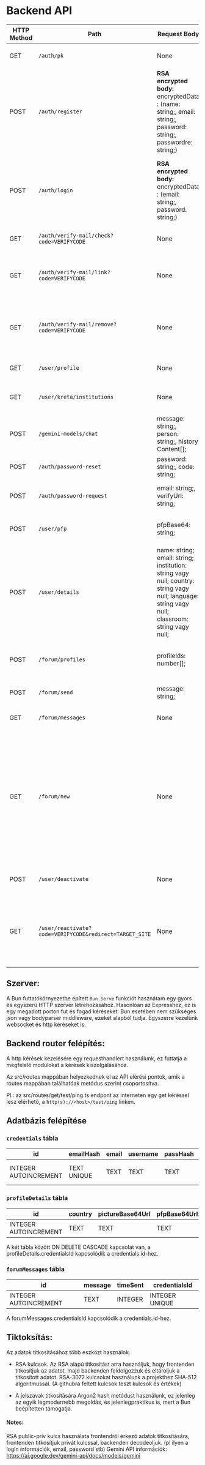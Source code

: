 # Backend API 

| **HTTP Method**|**Path**| **Request Body**| **Headers**| **Comments**|
|----------------|--------|-----------------|------------|-------------|
| GET            | `/auth/pk` | None | None | Publikus kulcs lekérése az RSA titkosításhoz.
| POST           | `/auth/register`| **RSA encrypted body:** encryptedData : (name: string;, email: string;, password: string;, passwordre: string;) | None | Regisztráció RSA-OAEP-el és a public key-el titkosítva, base64 kódolású szöveget vár, benne a fent említett mezőkkel, json formátumban.
| POST | `/auth/login` | **RSA encrypted body:** encryptedData : (email: string;, password: string;) | None | Lekérhetjük az access tokent, amivel hitelesíthetjük a felhasználót. A kérés felépítése RSA titkosított, a /register-hez hasonlóan.
| GET | `/auth/verify-mail/check?code=VERIFYCODE` | None | None | Ellenőrizzük hogy az adott kód él-e még.
| GET | `/auth/verify-mail/link?code=VERIFYCODE` | None | None | Ezt a végpointot meghívva vissza igazolhatjuk az adott kódhoz tartozó account regisztrációját.
| GET | `/auth/verify-mail/remove?code=VERIFYCODE` | None | None | Ezt a végpointot meghívva törölhetjük az adott kódhoz tartozó regisztráció adatait.
| GET | `/user/profile` | None | Authorization: Bearer [token] | Lekérhetjük a felhasználó profil adatait.
| GET | `/user/kreta/institutions` | None | None | Kréta intzmények lekérése a hivatalos kréta APIról.
| POST | `/gemini-models/chat` | message: string;, person: string;, history: Content[]; | Authorization: Bearer [token] | Kérdezhetünk az AI profiloktól.
| POST | `/auth/password-reset` | password: string;, code: string; | None | Felhasználó jelszó visszaállítása.
| POST | `/auth/password-request` | email: string;, verifyUrl: string; | None | Felhasználó jelszó visszaállítási email kérése az adott címre. 
| POST | `/user/pfp` | pfpBase64: string; | Authorization: Bearer [token] | Felhasználó profilképének base64 kódolású blob-ja, vagy null.
| POST | `/user/details` | name: string; email: string; institution: string vagy null; country: string vagy null; language: string vagy null; classroom: string vagy null; | Authorization: Bearer [token] | Profil adatok frissítése.
| POST | `/forum/profiles` | profileIds: number[]; | Authorization: Bearer [token] | A body-ban átadott profilok nevének és profilképének lekérése.
| POST | `/forum/send` | message: string; | Authorization: Bearer [token] | Üzenet küldése a fórumra.
| GET | `/forum/messages` | None | Authorization: Bearer [token] | Üzenetelőzmények lekérése.
| GET | `/forum/new` | None | Authorization: Bearer [token] | Új üzenet lekérése. *Long polling request:* Amennyiben új üzenet érkezik, azt ezen a végponton kérhetjük le, amíg nem érkezik üzenet, a kérés *polling* állapotban lesz, egészen 90 másodpercig, majd ez után 204 HTTP kóddal visszatér. Ekkor új kérést intézhetünk a végpont felé.
| POST | `/user/deactivate` | None | Authorization: Bearer [token] | A tokenhez kapcsolódó felhasználói fiók deaktiválása.
| GET | `/user/reactivate?code=VERIFYCODE&redirect=TARGET_SITE` | None | None | Az emilben kapott linkkel újra aktiválhatja a fiókját. A link tartalmazza a fiók egyedi megerősítőkódját, és a cél oldal linkjét.
## Szerver:

A Bun futtatókörnyezetbe épített `Bun.Serve` funkciót hasznátam egy gyors és egyszerű HTTP szerver létrehozásához.
Hasonlóan az Expresshez, ez is egy megadott porton fut és fogad kéréseket.
Bun esetében nem szükséges json vagy bodyparser middleware, ezeket alapból tudja.
Egyszerre kezelünk websocket és http kéréseket is.

## Backend router felépítés:

A http kérések kezelésére egy requesthandlert használunk, ez futtatja a megfelelő modulokat a kérések kiszolgálásához.

Az src/routes mappában helyezkednek el az API elérési pontok, amik a routes mappában találhatóak metódus szerint csoportosítva.

Pl.: az src/routes/get/test/ping.ts endpont az interneten egy get kéréssel lesz elérhető, a `http(s)://<host>/test/ping` linken.

## Adatbázis felépítése

### `credentials` tábla

| **id** | **emailHash** | **email** | **username** | **passHash** | **timeCreated** | **isActive** | **failedAttempts** | **lastLogin** | **role** | **mgmtToken** | **twofaSecret** |
|--------|--------------|-----------|--------------|--------------|----------------|-------------|------------------|------------|------|------------|-------------|
| INTEGER AUTOINCREMENT | TEXT UNIQUE | TEXT | TEXT | TEXT | INTEGER (strftime('%s', 'now')) | NUMERIC DEFAULT FALSE | INTEGER DEFAULT 0 | INTEGER | TEXT DEFAULT 'user' | TEXT | TEXT |

### `profileDetails` tábla

| **id** | **country** | **pictureBase64Url** | **pfpBase64Urlx128** | **lang** | **institution** | **class** | **credentialsId** |
|--- | --- | --- | --- | --- | --- | --- | --- |
| INTEGER AUTOINCREMENT | TEXT | TEXT | TEXT | TEXT | TEXT | TEXT | INTEGER UNIQUE |

A két tábla között ON DELETE CASCADE kapcsolat van, a profileDetails.credentialsId kapcsolódik a credentials.id-hez.

### `forumMessages` tábla
| **id** | **message** | **timeSent** | **credentialsId** |
|--------|----------|------------|-------------|
| INTEGER AUTOINCREMENT | TEXT | INTEGER | INTEGER UNIQUE |

A forumMessages.credentialsId kapcsolódik a credentials.id-hez.

## Tiktoksítás:

Az adatok titkosításához több eszközt használok. 
- RSA kulcsok. Az RSA alapú titkosítást arra használjuk, hogy frontenden titkosítjuk az adatot, majd backenden feldolgozzuk és eltároljuk a titkosított adatot. RSA-3072 kulcsokat használunk a projekthez SHA-512 algoritmussal.
(A githubra feltett kulcsok teszt kulcsok és értékek)

- A jelszavak titkosítására Argon2 hash metódust használunk, ez jelenleg az egyik legmodernebb megoldás, és jelenlegpraktikus is, mert a Bun beépítetten támogatja.

#### Notes:

RSA public-priv kulcs használata frontendről érkező adatok titkosítására, frontenden titkosítjuk privát kulcssal, backenden decodeoljuk. (pl ilyen a login információk, email, password stb)
Gemini API információk: https://ai.google.dev/gemini-api/docs/models/gemini

